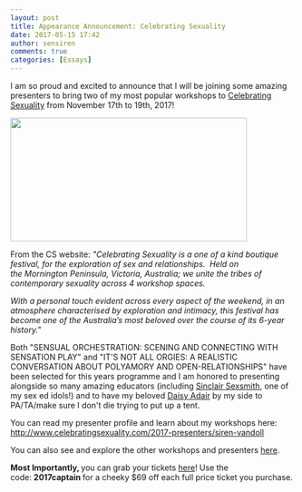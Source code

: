 ```yaml
---
layout: post
title: Appearance Announcement: Celebrating Sexuality
date: 2017-05-15 17:42
author: sensiren
comments: true
categories: [Essays]
---
```

I am so proud and excited to announce that I will be joining some amazing presenters to bring two of my most popular workshops to <a href="http://www.celebratingsexuality.com/" target="_blank" rel="noopener noreferrer">Celebrating Sexuality</a> from November 17th to 19th, 2017!

<img class=" alignnone" src="https://pbs.twimg.com/media/C_1ONYYXYAEW4bW.jpg" width="417" height="218" />

From the CS website: <em>"Celebrating Sexuality is a one of a kind boutique festival, for the exploration of sex and relationships.  Held on the Mornington Peninsula, Victoria, Australia; we unite the tribes of contemporary sexuality across 4 workshop spaces.  </em>

<em>​With a personal touch evident across every aspect of the weekend, in an atmosphere characterised by exploration and intimacy, this festival has become one of the Australia’s most beloved over the course of its 6-year history." </em>

Both "SENSUAL ORCHESTRATION: SCENING AND CONNECTING WITH SENSATION PLAY" and "IT'S NOT ALL ORGIES: A REALISTIC CONVERSATION ABOUT POLYAMORY AND OPEN-RELATIONSHIPS" have been selected for this years programme and I am honored to presenting alongside so many amazing educators (including <a href="http://www.celebratingsexuality.com/2017-presenters/sinclair-smith" target="_blank" rel="noopener noreferrer">Sinclair Sexsmith</a>, one of my sex ed idols!) and to have my beloved <a href="https://twitter.com/missdaisyadair" target="_blank" rel="noopener noreferrer">Daisy Adair</a> by my side to PA/TA/make sure I don't die trying to put up a tent.

You can read my presenter profile and learn about my workshops here: <a href="http://www.celebratingsexuality.com/2017-presenters/siren-vandoll">http://www.celebratingsexuality.com/2017-presenters/siren-vandoll</a>

You can also see and explore the other workshops and presenters <a href="http://www.celebratingsexuality.com/2017-presenters/">here</a>.

<strong>Most Importantly, </strong>you can grab your tickets <a href="http://www.celebratingsexuality.com/buy-tickets.html" target="_blank" rel="noopener noreferrer">here</a>! Use the code: <strong>2017captain </strong>for a cheeky $69 off each full price ticket you purchase.
